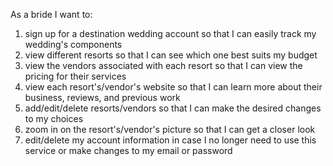 As a bride I want to:
1. sign up for a destination wedding account so that I can easily track my wedding's components
2. view different resorts so that I can see which one best suits my budget
3. view the vendors associated with each resort so that I can view the pricing for their services
4. view each resort's/vendor's website so that I can learn more about their business, reviews, and previous work
5. add/edit/delete resorts/vendors so that I can make the desired changes to my choices
6. zoom in on the resort's/vendor's picture so that I can get a closer look
7. edit/delete my account information in case I no longer need to use this service or make changes to my email or password
